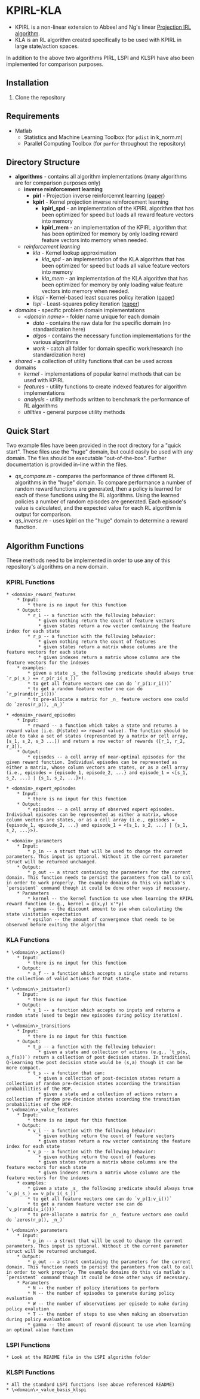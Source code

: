 # KPIRL-KLA

* KPIRL is a non-linear extension to Abbeel and Ng's linear [Projection IRL algorithm](https://dl.acm.org/citation.cfm?id=1015430).
* KLA is an RL algorithm created specifically to be used with KPIRL in large state/action spaces.

In addition to the above two algorithms PIRL, LSPI and KLSPI have also been implemented for comparison purposes.

## Installation

1. Clone the repository

## Requirements

* Matlab
	* Statistics and Machine Learning Toolbox (for `pdist` in k_norm.m)
	* Parallel Computing Toolbox (for `parfor` throughout the repository)
	
## Directory Structure

* **algorithms** - contains all algorithm implementations (many algorithms are for comparison purposes only)
	* **inverse reinforcement learning**
		* **pirl** - Projection inverse reinforcemnt learning ([paper](https://dl.acm.org/citation.cfm?id=1015430))
		* **kpirl** - Kernel projection inverse reinforcement learning
			* **kpirl_spd** - an implementation of the KPIRL algorithm that has been optimized for speed but loads all reward feature vectors into memory
			* **kpirl_mem** - an implementation of the KPIRL algorithm that has been optimized for memory by only loading reward feature vectors into memory when needed.
	* _reinforcement learning_
		* _kla_ - Kernel lookup approximation
			* _kla_spd_ - an implementation of the KLA algorithm that has been optimized for speed but loads all value feature vectors into memory
			* _kla_mem_ - an implementation of the KLA algorithm that has been optimized for memory by only loading value feature vectors into memory when needed.
		* _klspi_ - Kernel-based least squares policy iteration ([paper](https://ieeexplore.ieee.org/abstract/document/4267723))
		* _lspi_ - Least-squares policy iteration ([paper](http://www.jmlr.org/papers/v4/lagoudakis03a.html))
* _domains_ - specific problem domain implementations
	* _\<domain name\>_ - folder name unique for each domain
		* _data_ - contains the raw data for the specific domain (no standardization here)
		* _algos_ - contains the necessary function implementations for the various algorithms
		* _work_ - catch all folder for domain specific work/research (no standardization here)
* _shared_ - a collection of utility functions that can be used across domains
	* _kernel_ - implementations of popular kernel methods that can be used with KPIRL
	* _features_ - utility functions to create indexed features for algorithm implementations
	* _analysis_ - utility methods written to benchmark the performance of RL algorithms
	* _utilities_ - general purpose utility methods
	
## Quick Start

Two example files have been provided in the root directory for a "quick start". These files use the "huge" domain, but could easily be used with any domain. The files should be executable "out-of-the-box". Further documentation is provided in-line within the files.

* _qs_compare.m_ - compares the performance of three different RL algorithms in the "huge" domain. To compare performance a number of random reward functions are generated, then a policy is learned for each of these functions using the RL algorithms. Using the learned policies a number of random episodes are generated. Each episode's value is calculated, and the expected value for each RL algorithm is output for comparison.
* _qs_inverse.m_ - uses kpirl on the "huge" domain to determine a reward function.


## Algorithm Functions

These methods need to be implemented in order to use any of this repository's algorithms on a new domain.

### KPIRL Functions
	
	* <domain>_reward_features
		* Input:
			* there is no input for this function
		* Output:
			* r_i -- a function with the following behavior:
				* given nothing return the count of feature vectors
				* given states return a row vector containing the feature index for each state
			* r_p -- a function with the following behavior:
				* given nothing return the count of features
				* given states return a matrix whose columns are the feature vectors for each state
				* given indexes return a matrix whose columns are the feature vectors for the indexes
		* examples:
			* given a state _s_ the following predicate should always true `r_p(_s_) == r_p(r_i(_s_))`
			* to get all feature vectors one can do `r_p(1:r_i())`
			* to get a random feature vector one can do `r_p(randi(r_i()))`
			* to pre-allocate a matrix for _n_ feature vectors one could do `zeros(r_p(), _n_)`
			
	* <domain>_reward_episodes
		* Input:
			* reward -- a function which takes a state and returns a reward value (i.e. @(state) => reward value). The function should be able to take a set of states (represented by a matrix or cell array, [s_1, s_2, s_3 ...]) and return a row vector of rewards ([r_1, r_2, r_3]).
		* Output:
			* episodes -- a cell array of near-optimal episodes for the given reward function. Individual episodes can be represented as either a matrix, whose column vectors are states, or as a cell array (i.e., episodes = {episode_1, episode_2, ...} and episode_1 = <[s_1, s_2, ...] | {s_1, s_2, ...}>).

	* <domain>_expert_episodes
		* Input:
			* there is no input for this function
		* Output:
			* episodes -- a cell array of observed expert episodes. Individual episodes can be represented as either a matrix, whose column vectors are states, or as a cell array (i.e., episodes = {episode_1, episode_2, ...} and episode_1 = <[s_1, s_2, ...] | {s_1, s_2, ...}>). 
		
	* <domain>_parameters
		* Input:
			* p_in -- a struct that will be used to change the current parameters. This input is optional. Without it the current parameter struct will be returned unchanged.
		* Output:
			* p_out -- a struct containing the parameters for the current domain. This function needs to persist the paramters from call to call in order to work properly. The example domains do this via matlab's `persistent` command though it could be done other ways if necessary.
		* Parameters
			* kernel -- the kernel function to use when learning the KPIRL reward function (e.g., kernel = @(x,y) x'*y)
			* gamma -- the discount amount to use when calculating the state visitation expectation
			* epsilon -- the amount of convergence that needs to be observed before exiting the algorithm

### KLA Functions

	* \<domain\>_actions()
		* Input:
			* there is no input for this function
		* Output:
			* a_f -- a function which accepts a single state and returns the collection of valid actions for that state.

	* \<domain\>_initiator()
		* Input:
			* there is no input for this function
		* Output:
			* s_1 -- a function which accepts no inputs and returns a random state (used to begin new episodes during policy iteration).

	* \<domain\>_transitions
		* Input:
			* there is no input for this function
		* Output:
			* t_p -- a function with the following behavior:
				* given a state and collection of actions (e.g., `t_p(s, a_f(s))`) return a collection of post decision states. In traditional Q-Learning the post decision state would be (s,a) though it can be more compact.
			* t_s -- a function that can:
				* given a collection of post-decision states return a collection of random pre-decision states according the transition probabilities of the MDP.
				* given a state and a collection of actions return a collection of random pre-decision states according the transition probabilities of the MDP.
	* \<domain\>_value_features
		* Input:
			* there is no input for this function
		* Output:
			* v_i -- a function with the following behavior:
				* given nothing return the count of feature vectors
				* given states return a row vector containing the feature index for each state
			* v_p -- a function with the following behavior:
				* given nothing return the count of features
				* given states return a matrix whose columns are the feature vectors for each state
				* given indexes return a matrix whose columns are the feature vectors for the indexes
		* examples:
			* given a state _s_ the following predicate should always true `v_p(_s_) == v_p(v_i(_s_))`
			* to get all feature vectors one can do `v_p(1:v_i())`
			* to get a random feature vector one can do `v_p(randi(v_i()))`
			* to pre-allocate a matrix for _n_ feature vectors one could do `zeros(r_p(), _n_)`

	* \<domain\>_parameters
		* Input:
			* p_in -- a struct that will be used to change the current parameters. This input is optional. Without it the current parameter struct will be returned unchanged.
		* Output:
			* p_out -- a struct containing the parameters for the current domain. This function needs to persist the paramters from call to call in order to work properly. The example domains do this via matlab's `persistent` command though it could be done other ways if necessary.
		* Parameters
			* N -- the number of policy iterations to perform
			* M -- the number of episodes to generate during policy evaluation
			* W -- the number of observations per episode to make during policy evalution
			* T -- the number of steps to use when making an observation during policy evaluation			
			* gamma -- the amount of reward discount to use when learning an optimal value function

### LSPI Functions

	* Look at the README file in the LSPI algorithm folder

### KLSPI Functions
	
	* All the standard LSPI functions (see above referenced README)
	* \<domain\>_value_basis_klspi